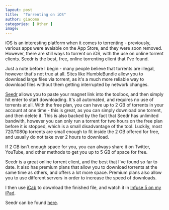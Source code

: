 ```yaml
---
layout: post
title:  "Torrenting on iOS"
author: giacomo
categories: [ Other ]
image: 
---
```


iOS is an interesting platform when it comes to torrenting - previously, various apps were avaiable on the App Store, and they were soon removed. However, there are still ways to torrent on iOS, with the use on online torrent clients. Seedr is the best, free, online torrenting client that I've found.

Just a note before I begin - many people believe that torrents are illegal, however that's not true at all. Sites like HumbleBundle allow you to download large files via torrent, as it's a much more reliable way to download files without them getting interrupted by network changes.

[Seedr](https://seedr.cc) allows you to paste your magnet link into the toolbox, and then simply hit enter to start downloading. It's all automated, and requires no use of torrents at all. With the free plan, you can have up to 2 GB of torrents in your account at one time - this is great, as you can simply download one torrent, and then delete it. This is also backed by the fact that Seedr has unlimited bandwith, however you can only run a torrent for two hours on the free plan before it is stopped, which is a small disadvantage of the tool. Luckily, most 720/1080p torrents are small enough to fit inside the 2 GB offered for free, and usually do not take over 2 hours to download.

If 2 GB isn't enough space for you, you can always share it on Twitter, YouTube, and other methods to get you up to 5 GB of space for free.

Seedr is a great online torrent client, and the best that I've found so far to date. It also has premium plans that allow you to download torrents at the same time as others, and offers a lot more space. Premium plans also allow you to use different servers in order to increase the speed of downloads.

I then use [iCab](https://thenerdystudent.com/2017/03/icab-mobile-a-powerful-web-browser-for-ios/) to download the finished file, and watch it in [Infuse 5 on my iPad](https://itunes.apple.com/gb/app/infuse-pro-5/id1136220915?mt=8).

Seedr can be found [here](https://www.seedr.cc/?r=1461626).
